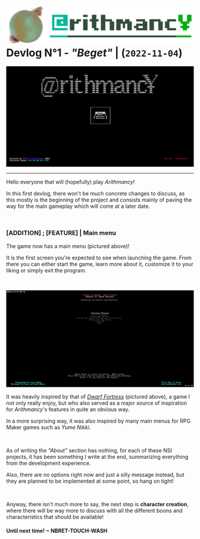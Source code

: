 # ![the first layer](/docs/assets/meta/logo/cromniomancy.png)<br>Devlog N°1 - *"Beget"* | (`2022-11-04`)

![main menu v0.1.0](/docs/assets/gameplay/main_menu/main_menu_cropped.png)

---

Hello everyone that will (hopefully) play *Arithmancy*!

In this first devlog, there won't be much concrete changes to discuss, as this mostly is the beginning of the project and consists mainly of paving the way for the main gameplay which will come at a later date.

&nbsp;

### __[ADDITION] ; [FEATURE]__ | Main menu

The game now has a main menu (pictured above)!

It is the first screen you're expected to see when launching the game. From there you can either start the game, learn more about it, customize it to your liking or simply exit the program.

&nbsp;

![dwarf fortress main menu](/docs/assets/meta/devlogs/dwarfFortressMainMenu.png)

It was heavily inspired by that of [*Dwarf Fortress*](https://www.bay12games.com/dwarves/) (pictured above), a game I not only really enjoy, but who also served as a major source of inspiration for *Arithmancy*'s features in quite an obvious way.

In a more surprising way, it was also inspired by many main menus for RPG Maker games such as *Yume Nikki*.

&nbsp;

As of writing the *"About"* section has nothing, for each of these NSI projects, it has been something I write at the end, summarizing everything from the development experience.

Also, there are no options right now and just a silly message instead, but they are planned to be implemented at some point, so hang on tight!

&nbsp;

Anyway, there isn't much more to say, the next step is __character creation__, where there will be way more to discuss with all the different boons and characteristics that should be available!


#### Until next time! ~ NBRET-TOUCH-WASH